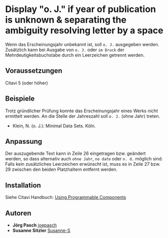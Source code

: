 # Display "o. J." if year of publication is unknown & separating the ambiguity resolving letter by a space

Wenn das Erscheinungsjahr unbekannt ist, soll `o. J.` ausgegeben werden. Zusätzlich kann bei Ausgabe von `o. J.` oder `im Druck` der Mehrdeutigkeitsbuchstabe durch ein Leerzeichen getrennt werden. 

## Voraussetzungen
Citavi 5 (oder höher)

## Beispiele
Trotz gründlicher Prüfung konnte das Erscheinungsjahr eines Werks nicht ermittelt werden. An die Stelle der Jahreszahl soll `o. J.` (ohne Jahr) treten.

- Klein, N. (o. J.): Minimal Data Sets. Köln.

## Anpassung
Der auszugebende Text kann in Zeile 26 eingetragen bzw. geändert werden, so dass alternativ auch `ohne Jahr`, `no date` oder `n. d.` möglich sind.
Falls kein zusätzliches Leerzeichen erwünscht ist, muss es in Zeile 27 bzw. 29 zwischen den beiden Platzhaltern entfernt werden.

## Installation
Siehe Citavi Handbuch: [Using Programmable Components](https://www.citavi.com/programmable_components)

## Autoren

* **Jörg Pasch** [joepasch](https://github.com/joepasch)
* **Susanne Sitzler** [Susanne-S](https://github.com/Susanne-S)
